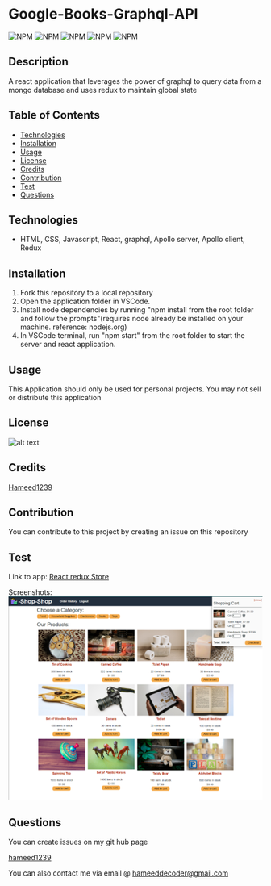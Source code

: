 # Google-Books-Graphql-API

![NPM](https://img.shields.io/badge/license-MIT-green) ![NPM](https://img.shields.io/github/followers/hameed1239?style=social) ![NPM](https://img.shields.io/github/languages/top/hameed1239/react-redux-shop-api) ![NPM](https://img.shields.io/github/languages/count/hameed1239/react-redux-shop-api) ![NPM](https://img.shields.io/website?down_color=red&down_message=offline&up_color=green&up_message=online&url=https%3A%2F%2Fredux-react-shop-hameed1239.herokuapp.com%2F)

## Description

A react application that leverages the power of graphql to query data from a mongo database and uses redux to maintain global state

## Table of Contents

* [Technologies](#technologies)
* [Installation](#installation)
* [Usage](#usage)
* [License](#license)
* [Credits](#credits)
* [Contribution](#contribution)
* [Test](#test)
* [Questions](#questions)

## Technologies

* HTML, CSS, Javascript, React, graphql, Apollo server, Apollo client, Redux

## Installation

1. Fork this repository to a local repository
2. Open the application folder in VSCode.
3. Install node dependencies by running "npm install from the root folder and follow the prompts"(requires node already be installed on your machine. reference: nodejs.org)
4. In VSCode terminal, run "npm start" from the root folder to start the server and react application.

## Usage

This Application should only be used for personal projects. You may not sell or distribute this application

## License

![alt text](https://img.shields.io/badge/license-MIT-blueviolet?style=for-the-badge&logo=appveyor "license badge")

## Credits

[Hameed1239](https://github.com/hameed1239)

## Contribution

You can contribute to this project by creating an issue on this repository

## Test

Link to app: [React redux Store](https://redux-react-shop-hameed1239.herokuapp.com/)

Screenshots:
![Screenshot](Capture.PNG)

## Questions

You can create issues on my git hub page

[hameed1239](https://github.com/hameed1239)

You can also contact me via email @ hameeddecoder@gmail.com
